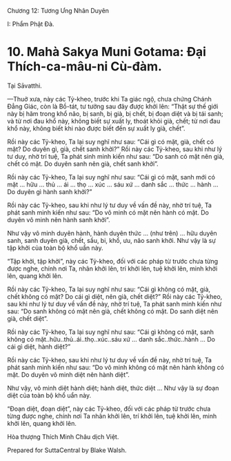  

Chương 12: Tương Ưng Nhân Duyên

I: Phẩm Phật Ðà.

# 10\. Mahà Sakya Muni Gotama: Ðại Thích-ca-mâu-ni Cù-đàm.

Tại Sāvatthi.

—Thuở xưa, này các Tỷ-kheo, trước khi Ta giác ngộ, chưa chứng Chánh Ðẳng Giác, còn là Bồ-tát, tư tưởng sau đây được khởi lên: “Thật sự thế giới này bị hãm trong khổ não, bị sanh, bị già, bị chết, bị đoạn diệt và bị tái sanh; và từ nơi đau khổ này, không biết sự xuất ly, thoát khỏi già, chết; từ nơi đau khổ này, không biết khi nào được biết đến sự xuất ly già, chết”.

Rồi này các Tỷ-kheo, Ta lại suy nghĩ như sau: “Cái gì có mặt, già, chết có mặt? Do duyên gì, già, chết sanh khởi?” Rồi này các Tỷ-kheo, sau khi như lý tư duy, nhờ trí tuệ, Ta phát sinh minh kiến như sau: “Do sanh có mặt nên già, chết có mặt. Do duyên sanh nên già, chết sanh khởi”.

Rồi này các Tỷ-kheo, Ta lại suy nghĩ như sau: “Cái gì có mặt, sanh mới có mặt … hữu … thủ … ái … thọ … xúc … sáu xứ … danh sắc … thức … hành … Do duyên gì hành sanh khởi?”

Rồi này các Tỷ-kheo, sau khi như lý tư duy về vấn đề này, nhờ trí tuệ, Ta phát sanh minh kiến như sau: “Do vô minh có mặt nên hành có mặt. Do duyên vô minh nên hành sanh khởi”.

Như vậy vô minh duyên hành, hành duyên thức … (như trên) … hữu duyên sanh, sanh duyên già, chết, sầu, bi, khổ, ưu, não sanh khởi. Như vậy là sự tập khởi của toàn bộ khổ uẩn này.

“Tập khởi, tập khởi”, này các Tỷ-kheo, đối với các pháp từ trước chưa từng được nghe, chính nơi Ta, nhãn khởi lên, trí khởi lên, tuệ khởi lên, minh khởi lên, quang khởi lên.

Rồi này các Tỷ-kheo, Ta lại suy nghĩ như sau: “Cái gì không có mặt, già, chết không có mặt? Do cái gì diệt, nên già, chết diệt?” Rồi này các Tỷ-kheo, sau khi như lý tư duy về vấn đề này, nhờ trí tuệ, Ta phát sanh minh kiến như sau: “Do sanh không có mặt nên già, chết không có mặt. Do sanh diệt nên già, chết diệt”.

Rồi này các Tỷ-kheo, Ta lại suy nghĩ như sau: “Cái gì không có mặt, sanh không có mặt..hữu..thủ..ái..thọ..xúc..sáu xứ … danh sắc..thức..hành … Do cái gì diệt, hành diệt?”

Rồi này các Tỷ-kheo, sau khi như lý tư duy về vấn đề này, nhờ trí tuệ, Ta phát sanh minh kiến như sau: “Do vô minh không có mặt nên hành không có mặt. Do duyên vô minh diệt nên hành diệt”.

Như vậy, vô minh diệt hành diệt; hành diệt, thức diệt … Như vậy là sự đoạn diệt của toàn bộ khổ uẩn này.

“Ðoạn diệt, đoạn diệt”, này các Tỷ-kheo, đối với các pháp từ trước chưa từng được nghe, chính nơi Ta nhãn khởi lên, trí khởi lên, tuệ khởi lên, minh khởi lên, quang khởi lên.

Hòa thượng Thích Minh Châu dịch Việt.

Prepared for SuttaCentral by Blake Walsh.
